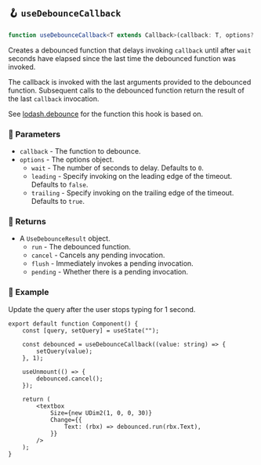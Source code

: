 ## 🪝 `useDebounceCallback`

```ts
function useDebounceCallback<T extends Callback>(callback: T, options?: UseDebounceOptions): UseDebounceResult<T>;
```

Creates a debounced function that delays invoking `callback` until after `wait` seconds have elapsed since the last time the debounced function was invoked.

The callback is invoked with the last arguments provided to the debounced function. Subsequent calls to the debounced function return the result of the last `callback` invocation.

See [lodash.debounce](https://lodash.com/docs/4.17.15#debounce) for the function this hook is based on.

### 📕 Parameters

-   `callback` - The function to debounce.
-   `options` - The options object.
    -   `wait` - The number of seconds to delay. Defaults to `0`.
    -   `leading` - Specify invoking on the leading edge of the timeout. Defaults to `false`.
    -   `trailing` - Specify invoking on the trailing edge of the timeout. Defaults to `true`.

### 📗 Returns

-   A `UseDebounceResult` object.
    -   `run` - The debounced function.
    -   `cancel` - Cancels any pending invocation.
    -   `flush` - Immediately invokes a pending invocation.
    -   `pending` - Whether there is a pending invocation.

### 📘 Example

Update the query after the user stops typing for 1 second.

```tsx
export default function Component() {
	const [query, setQuery] = useState("");

	const debounced = useDebounceCallback((value: string) => {
		setQuery(value);
	}, 1);

	useUnmount(() => {
		debounced.cancel();
	});

	return (
		<textbox
			Size={new UDim2(1, 0, 0, 30)}
			Change={{
				Text: (rbx) => debounced.run(rbx.Text),
			}}
		/>
	);
}
```
